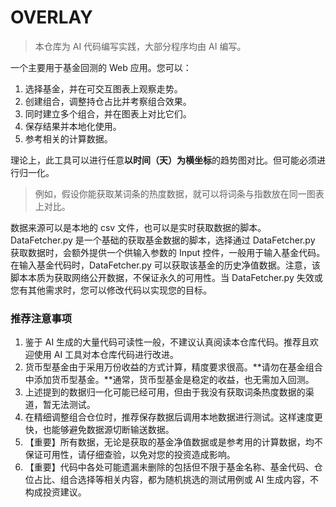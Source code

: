 # OVERLAY

>本仓库为 AI 代码编写实践，大部分程序均由 AI 编写。

一个主要用于基金回测的 Web 应用。您可以：

1. 选择基金，并在可交互图表上观察走势。
2. 创建组合，调整持仓占比并考察组合效果。
3. 同时建立多个组合，并在图表上对比它们。
4. 保存结果并本地化使用。
5. 参考相关的计算数据。

理论上，此工具可以进行任意**以时间（天）为横坐标**的趋势图对比。但可能必须进行归一化。

>例如，假设你能获取某词条的热度数据，就可以将词条与指数放在同一图表上对比。

数据来源可以是本地的 csv 文件，也可以是实时获取数据的脚本。DataFetcher.py 是一个基础的获取基金数据的脚本，选择通过 DataFetcher.py 获取数据时，会额外提供一个供输入参数的 Input 控件，一般用于输入基金代码。在输入基金代码时，DataFetcher.py 可以获取该基金的历史净值数据。注意，该脚本本质为获取网络公开数据，不保证永久的可用性。当 DataFetcher.py 失效或您有其他需求时，您可以修改代码以实现您的目标。

### 推荐注意事项

1. 鉴于 AI 生成的大量代码可读性一般，不建议认真阅读本仓库代码。推荐且欢迎使用 AI 工具对本仓库代码进行改进。
2. 货币型基金由于采用万份收益的方式计算，精度要求很高。**请勿在基金组合中添加货币型基金。**通常，货币型基金是稳定的收益，也无需加入回测。
3. 上述提到的数据归一化可能已经可用，但由于我没有获取词条热度数据的渠道，暂无法测试。
4. 在精细调整组合仓位时，推荐保存数据后调用本地数据进行测试。这样速度更快，也能够避免数据源切断输送数据。
5. 【重要】所有数据，无论是获取的基金净值数据或是参考用的计算数据，均不保证可用性，请仔细查验，以免对您的投资造成影响。
6. 【重要】代码中各处可能遗漏未删除的包括但不限于基金名称、基金代码、仓位占比、组合选择等相关内容，都为随机挑选的测试用例或 AI 生成内容，不构成投资建议。